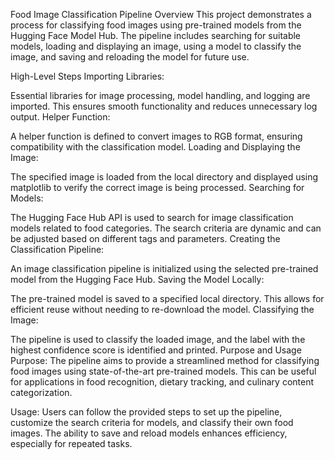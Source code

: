 Food Image Classification Pipeline Overview
This project demonstrates a process for classifying food images using pre-trained models from the Hugging Face Model Hub. The pipeline includes searching for suitable models, loading and displaying an image, using a model to classify the image, and saving and reloading the model for future use.

High-Level Steps
Importing Libraries:

Essential libraries for image processing, model handling, and logging are imported. This ensures smooth functionality and reduces unnecessary log output.
Helper Function:

A helper function is defined to convert images to RGB format, ensuring compatibility with the classification model.
Loading and Displaying the Image:

The specified image is loaded from the local directory and displayed using matplotlib to verify the correct image is being processed.
Searching for Models:

The Hugging Face Hub API is used to search for image classification models related to food categories. The search criteria are dynamic and can be adjusted based on different tags and parameters.
Creating the Classification Pipeline:

An image classification pipeline is initialized using the selected pre-trained model from the Hugging Face Hub.
Saving the Model Locally:

The pre-trained model is saved to a specified local directory. This allows for efficient reuse without needing to re-download the model.
Classifying the Image:

The pipeline is used to classify the loaded image, and the label with the highest confidence score is identified and printed.
Purpose and Usage
Purpose: The pipeline aims to provide a streamlined method for classifying food images using state-of-the-art pre-trained models. This can be useful for applications in food recognition, dietary tracking, and culinary content categorization.

Usage: Users can follow the provided steps to set up the pipeline, customize the search criteria for models, and classify their own food images. The ability to save and reload models enhances efficiency, especially for repeated tasks.

